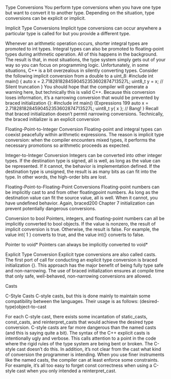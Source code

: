 Type Conversions
You perform type conversions when you have one type but want to convert
it to another type. Depending on the situation, type conversions can be
explicit or implicit.

Implicit Type Conversions
Implicit type conversions can occur anywhere a particular type is called for
but you provide a different type.




Whenever an
arithmetic operation occurs, shorter integral types are promoted to int
types. Integral types can also be promoted to floating-point types during
arithmetic operation. All of this happens in the background. The result is
that, in most situations, the type system simply gets out of your way so you
can focus on programming logic.
Unfortunately, in some situations, C++ is a bit overzealous in silently
converting types. Consider the following implicit conversion from a double
to a uint_8:
#include <cstdint>
int main() {
auto x = 2.7182818284590452353602874713527L;
uint8_t y = x; // Silent truncation
}
You should hope that the compiler will generate a warning here, but
technically this is valid C++. Because this conversion loses information, it’s
a narrowing conversion that would be prevented by braced initialization {}:
#include <cstdint>
int main() {Expressions 199
auto x = 2.7182818284590452353602874713527L;
uint8_t y{ x }; // Bang!
}
Recall that braced initialization doesn’t permit narrowing conversions.
Technically, the braced initializer is an explicit conversion


Floating-Point-to-Integer Conversion
Floating-point and integral types can coexist peacefully within arithmetic
expressions. The reason is implicit type conversion: when the compiler
encounters mixed types, it performs the necessary promotions so arithmetic
proceeds as expected.

Integer-to-Integer Conversion
Integers can be converted into other integer types. If the destination type
is signed, all is well, as long as the value can be represented. If it cannot, the
behavior is implementation defined. If the destination type is unsigned, the
result is as many bits as can fit into the type. In other words, the high-order
bits are lost.

Floating-Point-to-Floating-Point Conversions
Floating-point numbers can be implicitly cast to and from other floatingpoint numbers. As long as the destination value can fit the source value,
all is well. When it cannot, you have undefined behavior. Again, braced200 Chapter 7
initialization can prevent potentially dangerous conversions.

Conversion to bool
Pointers, integers, and floating-point numbers can all be implicitly converted to bool objects. If the value is nonzero, the result of implicit conversion is true. Otherwise, the result is false. For example, the value int{ 1 }
converts to true, and the value int{} converts to false.

Pointer to void*
Pointers can always be implicitly converted to void*



Explicit Type Conversion
Explicit type conversions are also called casts. The first port of call for conducting an explicit type conversion is braced initialization {}. This approach
has the major benefit of being fully type safe and non-narrowing. The use
of braced initialization ensures at compile time that only safe, well-behaved,
non-narrowing conversions are allowed.



Casts








C-Style Casts
C-style casts, but this is done mainly to maintain some compatibility between the languages. Their usage is as follows:
(desired-type)object-to-cast

For each C-style cast, there exists some incantation of static_casts,
const_casts, and reinterpret_casts that would achieve the desired type conversion. C-style casts are far more dangerous than the named casts (and
this is saying quite a bit).
The syntax of the C++ explicit casts is intentionally ugly and verbose.
This calls attention to a point in the code where the rigid rules of the type
system are being bent or broken. The C-style cast doesn’t do this. In addition, it’s not clear from the cast what kind of conversion the programmer is
intending. When you use finer instruments like the named casts, the compiler can at least enforce some constraints. For example, it’s all too easy to
forget const correctness when using a C-style cast when you only intended a
reinterpret_cast.
